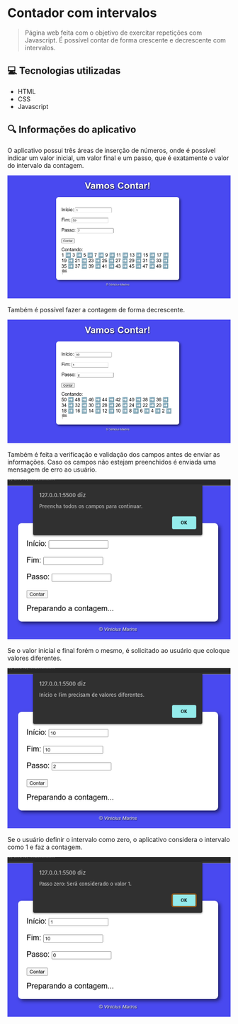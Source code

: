 # Contador com intervalos
> Página web feita com o objetivo de exercitar repetições com Javascript. É possível contar de forma crescente e decrescente com intervalos.

## :computer: Tecnologias utilizadas
 * HTML
 * CSS
 * Javascript

## :mag: Informações do aplicativo

O aplicativo possui três áreas de inserção de números, onde é possível indicar um valor inicial, um valor final e um passo, que é 
exatamente o valor do intervalo da contagem.

<img src="images/contador1.png" alt="printy pagina contador crescente">

Também é possível fazer a contagem de forma decrescente.

<img src="images/contador2.png" alt="printy pagina contador decrescente">

Também é feita a verificação e validação dos campos antes de enviar as informações. Caso os campos não estejam preenchidos é enviada uma mensagem de erro
ao usuário.

<img src="images/contador3.png" alt="printy pagina contador erro">

Se o valor inicial e final forém o mesmo, é solicitado ao usuário que coloque valores diferentes.

<img src="images/contador4.png" alt="printy pagina contador erro valores diferentes">

Se o usuário definir o intervalo como zero, o aplicativo considera o intervalo como 1 e faz a contagem.

<img src="images/contador5.png" alt="printy pagina contador erro passo zero">
